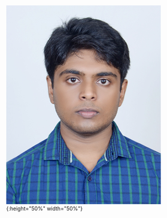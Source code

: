 ![alt text](https://github.com/SinhaSaptarshi/sinhasaptarshi.github.io/blob/master/DSC_5798%20.jpg?raw=true){:height="50%" width="50%"}
